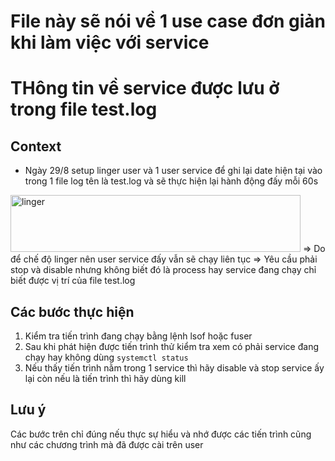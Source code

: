 # File này sẽ nói về 1 use case đơn giản khi làm việc với service
# THông tin về service được lưu ở trong file test.log 
## Context
* Ngày 29/8 setup linger user và 1 user service để ghi lại date hiện tại vào trong 1 file log tên là test.log và sẽ thực hiện lại hành động đấy mỗi 60s 
<img width="464" height="91" alt="linger" src="https://github.com/user-attachments/assets/107f6a00-70c4-4094-8161-3e1fde61680c" />
=> Do để chế độ linger nên user service đấy vẫn sẽ chạy liên tục => Yêu cầu phải stop và disable nhưng không biết đó là process hay service đang chạy chỉ biết được vị trí của file test.log

## Các bước thực hiện
1. Kiểm tra tiến trình đang chạy bằng lệnh lsof hoặc fuser
2. Sau khi phát hiện được tiến trình thử kiểm tra xem có phải service đang chạy hay không dùng `systemctl status`
3. Nếu thấy tiến trình nằm trong 1 service thì hãy disable và stop service ấy lại còn nếu là tiến trình thì hãy dùng kill

## Lưu ý
Các bước trên chỉ đúng nếu thực sự hiểu và nhớ được các tiến trình cũng như các chương trình mà đã được cài trên user